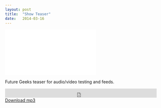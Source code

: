 ```yaml
---
layout: post
title:  "Show Teaser"
date:   2014-03-16
---
```


<div class="embed"><iframe src="//www.youtube.com/embed/1VS4rIjaIws" frameborder='0' allowfullscreen></iframe></div>

Future Geeks teaser for audio/video testing and feeds.

<iframe src="https://archive.org/embed/FutureGeeksTeaser" width="500" height="30" frameborder="0" webkitallowfullscreen="true" mozallowfullscreen="true" allowfullscreen></iframe>
<a href="https://archive.org/download/FutureGeeksTeaser/Future%20Geeks%20teaser.mp3">Download mp3</a>

